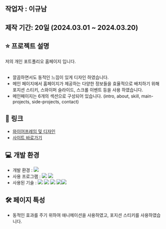 ## 작업자 : 이규남

## 제작 기간: 20일 (2024.03.01 ~ 2024.03.20)

## ⭐️ 프로젝트 설명

저의 개인 포트폴리오 홈페이지 입니다.<br/><br/>

- 깔끔하면서도 동적인 느낌이 있게 디자인 하였습니다.
- 메인 페이지에서 홈페이지가 제공하는 다양한 정보들을 효율적으로 배치하기 위해 포지션 스티키, 스와이퍼 슬라이드, 스크롤 이벤트 등을 사용 하였습니다.
- 메인페이지는 6개의 섹션으로 구성되어 있습니다. (intro, about, skill, main-projects, side-projects, contact)

## 🚀 링크
- [와이어프레임 및 디자인](https://www.figma.com/file/v2H4hEpzNfnYm5YprPp9SX/personalPortfolio?type=design&node-id=0%3A1&mode=design&t=OA0jYetTy0UVWNB9-1)
- [사이트 바로가기](https://rbska9810.github.io/portfolio/) <br>
## 💻 개발 환경

- 개발 환경 : <img src="https://img.shields.io/badge/windows10-0078D6?style=flat-square&logo=windows10&logoColor=white"/>
- 사용 프로그램 : <img src="https://img.shields.io/badge/Vs code-007ACC?style=flat-square&logo=visualstudiocode&logoColor=white"/> <img src="https://img.shields.io/badge/figma-F24E1E?style=flat-square&logo=figma&logoColor=white"/>
- 사용된 기술 :
  <img src="https://img.shields.io/badge/html5-E34F26?style=flat-square&logo=html5&logoColor=white"> <img src="https://img.shields.io/badge/Sass-CC6699?style=for-the-badge&logo=sass&logoColor=white"> <img src="https://img.shields.io/badge/JavaScript-F7DF1E?style=flat-square&logo=JavaScript&logoColor=white"> <img src="https://img.shields.io/badge/Swiper-6332F6?style=flat-square&logo=Swiper&logoColor=white"><img src="https://img.shields.io/badge/typescript-%23007ACC.svg?style=for-the-badge&logo=typescript&logoColor=white">

## 🛠️ 페이지 특성

- 동적인 효과를 주기 위하여 애니메이션을 사용하였고, 포지션 스티키를 사용하였습니다.
